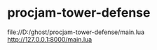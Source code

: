 # procjam-tower-defense

file://D:/ghost/procjam-tower-defense/main.lua
http://127.0.0.1:8000/main.lua